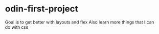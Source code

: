 # odin-first-project
Goal is to get better with layouts and flex
Also learn more things that I can do with css
